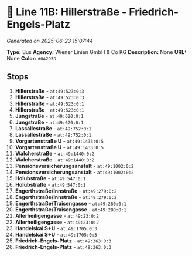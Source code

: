 # 🚌 Line 11B: Hillerstraße - Friedrich-Engels-Platz

*Generated on 2025-06-23 15:07:44*

**Type:** Bus
**Agency:** Wiener Linien GmbH & Co KG
**Description:** None
**URL:** None
**Color:** `#0A295D`

## Stops

1. **Hillerstraße** - `at:49:523:0:3`
2. **Hillerstraße** - `at:49:523:0:3`
3. **Hillerstraße** - `at:49:523:0:1`
4. **Hillerstraße** - `at:49:523:0:1`
5. **Jungstraße** - `at:49:620:0:1`
6. **Jungstraße** - `at:49:620:0:1`
7. **Lassallestraße** - `at:49:752:0:1`
8. **Lassallestraße** - `at:49:752:0:1`
9. **Vorgartenstraße U** - `at:49:1433:0:5`
10. **Vorgartenstraße U** - `at:49:1433:0:5`
11. **Walcherstraße** - `at:49:1440:0:2`
12. **Walcherstraße** - `at:49:1440:0:2`
13. **Pensionsversicherungsanstalt** - `at:49:1002:0:2`
14. **Pensionsversicherungsanstalt** - `at:49:1002:0:2`
15. **Holubstraße** - `at:49:547:0:1`
16. **Holubstraße** - `at:49:547:0:1`
17. **Engerthstraße/Innstraße** - `at:49:279:0:2`
18. **Engerthstraße/Innstraße** - `at:49:279:0:2`
19. **Engerthstraße/Traisengasse** - `at:49:280:0:1`
20. **Engerthstraße/Traisengasse** - `at:49:280:0:1`
21. **Allerheiligengasse** - `at:49:23:0:2`
22. **Allerheiligengasse** - `at:49:23:0:2`
23. **Handelskai S+U** - `at:49:1705:0:3`
24. **Handelskai S+U** - `at:49:1705:0:3`
25. **Friedrich-Engels-Platz** - `at:49:363:0:3`
26. **Friedrich-Engels-Platz** - `at:49:363:0:3`